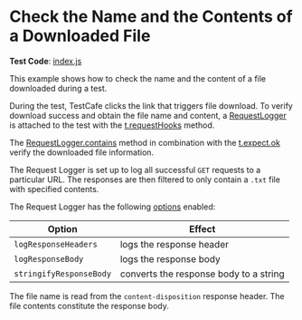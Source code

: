 # Check the Name and the Contents of a Downloaded File

**Test Code**: [index.js](index.js)

This example shows how to check the name and the content of a file downloaded during a test.

During the test, TestCafe clicks the link that triggers file download. To verify download success and obtain the file name and content, a [RequestLogger](https://devexpress.github.io/testcafe/documentation/reference/test-api/requestlogger/) is attached to the test with the [t.requestHooks](https://devexpress.github.io/testcafe/documentation/reference/test-api/test/requesthooks.html) method.

The [RequestLogger.contains](https://devexpress.github.io/testcafe/documentation/reference/test-api/requestlogger/contains.html) method in combination with the [t.expect.ok](https://devexpress.github.io/testcafe/documentation/reference/test-api/testcontroller/expect/ok.html) verify the downloaded file information.

The Request Logger is set up to log all successful `GET` requests to a particular URL. The responses are then filtered to only contain a `.txt` file with specified contents.

The Request Logger has the following [options](https://devexpress.github.io/testcafe/documentation/reference/test-api/requestlogger/constructor.html) enabled:

|Option|Effect|
|-|-|
|`logResponseHeaders`| logs the response header|
|`logResponseBody`| logs the response body|
|`stringifyResponseBody`| converts the response body to a string|

The file name is read from the `content-disposition` response header. The file contents constitute the response body.
